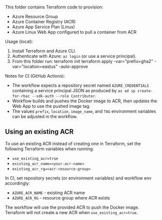 This folder contains Terraform code to provision:

- Azure Resource Group
- Azure Container Registry (ACR)
- Azure App Service Plan (Linux)
- Azure Linux Web App configured to pull a container from ACR

Usage (local):

1. Install Terraform and Azure CLI.
2. Authenticate with Azure: `az login` (or use a service principal).
3. From this folder run:
   terraform init
   terraform apply -var="prefix=gha2" -var="location=eastus" -auto-approve

Notes for CI (GitHub Actions):

- The workflow expects a repository secret named `AZURE_CREDENTIALS` containing a service principal JSON
  as produced by `az ad sp create-for-rbac --sdk-auth --role Contributor`.
- Workflow builds and pushes the Docker image to ACR, then updates the Web App to use the pushed image tag.
- The values `prefix`, `location`, `image_name`, and `TAG` environment variables can be adjusted in the workflow.

Using an existing ACR
---------------------

To use an existing ACR instead of creating one in Terraform, set the following Terraform variables when running:

- `use_existing_acr=true`
- `existing_acr_name=<your-acr-name>`
- `existing_acr_rg=<acr-resource-group>`

In CI, set repository secrets (or environment variables) and workflow env accordingly:

- `AZURE_ACR_NAME` - existing ACR name
- `AZURE_ACR_RG` - resource group where ACR exists

The workflow will use the provided ACR to push the Docker image. Terraform will not create a new ACR when `use_existing_acr=true`.
